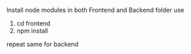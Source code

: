 Install node modules in both Frontend and Backend folder 
use 
1) cd frontend
2) npm install


repeat same for backend


